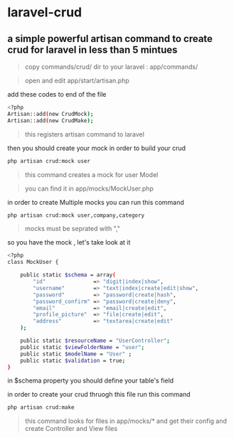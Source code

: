 laravel-crud
============

a simple powerful artisan command to create crud for laravel in less than 5 mintues
----

> copy commands/crud/ dir to your laravel : app/commands/

> open and edit app/start/artisan.php

add these codes to end of the file

```sh
<?php
Artisan::add(new CrudMock);
Artisan::add(new CrudMake);
```
>  this registers artisan command to laravel


then you should create your mock in order to build your crud

```sh
php artisan crud:mock user
```

> this command creates a mock for user Model

> you can find it in app/mocks/MockUser.php 

in order to create Multiple mocks you can run this command

```sh
php artisan crud:mock user,company,category
```

> mocks must be seprated with ","

so you have the mock , let's take look at it


```sh
<?php
class MockUser {

    public static $schema = array(
        "id"               => "digit|index|show",
        "username"         => "text|index|create|edit|show",
        "password"         => "password|create|hash",
        "password_confirm" => "password|create|deny",
        "email"            => "email|create|edit",
        "profile_picture"  => "file|create|edit",
        "address"          => "textarea|create|edit"
    );

    public static $resourceName = "UserController";
    public static $viewFolderName = "user";
    public static $modelName = "User" ;
    public static $validation = true;
}

```
in $schema property you should define your table's field

in order to create your crud thruogh this file run this command 

```sh
php artisan crud:make

```

> this command looks for files in app/mocks/* and get their config and create Controller and View files




